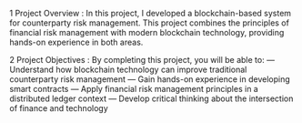 1 Project Overview :
In this project, I developed a blockchain-based system for counterparty risk management.
This project combines the principles of financial risk management with modern blockchain technology, providing hands-on experience in both areas.

2 Project Objectives :
By completing this project, you will be able to:
— Understand how blockchain technology can improve traditional counterparty risk management
— Gain hands-on experience in developing smart contracts
— Apply financial risk management principles in a distributed ledger context
— Develop critical thinking about the intersection of finance and technology
